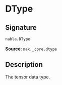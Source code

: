 # DType

## Signature

```python
nabla.DType
```

**Source**: `max._core.dtype`

## Description

The tensor data type.
